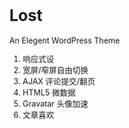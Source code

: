 # Lost
An Elegent WordPress Theme

1. 响应式设
2. 宽屏/窄屏自由切换
3. AJAX 评论提交/翻页
4. HTML5 微数据
5. Gravatar 头像加速
6. 文章喜欢